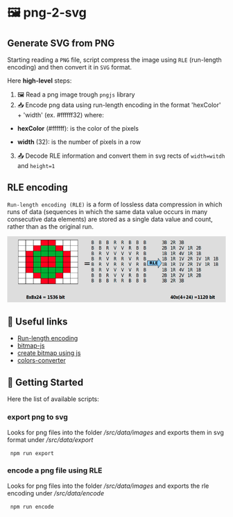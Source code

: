 # 🖼 png-2-svg

## Generate SVG from PNG

Starting reading a `PNG` file, script compress the image using `RLE` (run-length encoding) and then convert it in  `SVG` format.

Here **high-level** steps:

1. 🖼 Read a png image trough `pngjs` library
2. 📥 Encode png data using run-length encoding in the format 'hexColor' + 'width' (ex. #ffffff32) where:

- **hexColor** (#ffffff): is the color of the pixels

- **width** (32): is the number of pixels in a row

3. 📤 Decode RLE information and convert them in svg rects of `width=witdh` and `height=1`

## RLE encoding

`Run-length encoding (RLE)` is a form of lossless data compression in which runs of data (sequences in which the same data value occurs in many consecutive data elements) are stored as a single data value and count, rather than as the original run.

<p align="center">
  <img src="./src/data/rle.png">
</p>

## 🔗 Useful links

- [Run-length encoding](https://en.wikipedia.org/wiki/Run-length_encoding)
- [bitmap-js](https://github.com/ericandrewlewis/bitmap-js)
- [create bitmap using js](https://rephrase.net/box/bitmap/)
- [colors-converter](https://github.com/catamphetamine/color-space/blob/b940ca709c99048ee9ff3a91b7b66fdb78db72a8/source/index.js)

## 🚀 Getting Started

Here the list of available scripts:

### export png to svg

Looks for png files into the folder */src/data/images* and exports them in svg format under */src/data/export*

```shell
 npm run export
```

### encode a png file using RLE

Looks for png files into the folder */src/data/images* and exports the rle encoding under */src/data/encode*

```shell
 npm run encode
```
